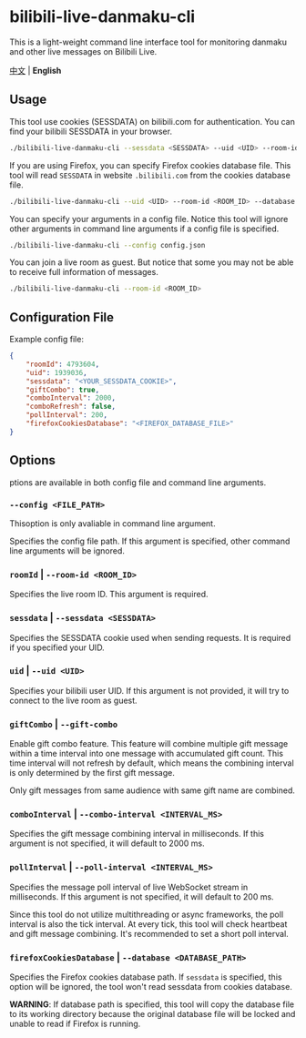 # bilibili-live-danmaku-cli
This is a light-weight command line interface tool for monitoring danmaku and other live messages on Bilibili Live.

[中文](./README.md) | **English**

## Usage
This tool use cookies (SESSDATA) on bilibili.com for authentication. You can find your bilibili SESSDATA in your browser. 
```bash
./bilibili-live-danmaku-cli --sessdata <SESSDATA> --uid <UID> --room-id <ROOM_ID>
```

If you are using Firefox, you can specify Firefox cookies database file. This tool will read `SESSDATA` in website `.bilibili.com` from the cookies database file.
```bash
./bilibili-live-danmaku-cli --uid <UID> --room-id <ROOM_ID> --database <PATH_TO_DATABASE_FILE>
```

You can specify your arguments in a config file. Notice this tool will ignore other arguments in command line arguments if a config file is specified.
```bash
./bilibili-live-danmaku-cli --config config.json
```

You can join a live room as guest. But notice that some you may not be able to receive full information of messages.
```bash
./bilibili-live-danmaku-cli --room-id <ROOM_ID>
```

## Configuration File
Example config file:
```json
{
    "roomId": 4793604,
    "uid": 1939036,
    "sessdata": "<YOUR_SESSDATA_COOKIE>",
    "giftCombo": true,
    "comboInterval": 2000,
    "comboRefresh": false,
    "pollInterval": 200,
    "firefoxCookiesDatabase": "<FIREFOX_DATABASE_FILE>"
}
```

## Options
ptions are available in both config file and command line arguments.

### `--config <FILE_PATH>`
Thisoption is only avaliable in command line argument.

Specifies the config file path. If this argument is specified, other command line arguments will be ignored.

### `roomId` | `--room-id <ROOM_ID>`
Specifies the live room ID. This argument is required.

### `sessdata` | `--sessdata <SESSDATA>`
Specifies the SESSDATA cookie used when sending requests. It is required if you specified your UID.

### `uid` | `--uid <UID>`
Specifies your bilibili user UID. If this argument is not provided, it will try to connect to the live room as guest.

### `giftCombo` | `--gift-combo`
Enable gift combo feature. This feature will combine multiple gift message within a time interval into one message with accumulated gift count. This time interval will not refresh by default, which means the combining interval is only determined by the first gift message.

Only gift messages from same audience with same gift name are combined.

### `comboInterval` | `--combo-interval <INTERVAL_MS>`
Specifies the gift message combining interval in milliseconds. If this argument is not specified, it will default to 2000 ms.

### `pollInterval` | `--poll-interval <INTERVAL_MS>`
Specifies the message poll interval of live WebSocket stream in milliseconds. If this argument is not specified, it will default to 200 ms.

Since this tool do not utilize multithreading or async frameworks, the poll interval is also the tick interval. At every tick, this tool will check heartbeat and gift message combining. It's recommended to set a short poll interval.

### `firefoxCookiesDatabase` | `--database <DATABASE_PATH>`
Specifies the Firefox cookies database path. If `sessdata` is specified, this option will be ignored, the tool won't read sessdata from cookies database.

**WARNING**: If database path is specified, this tool will copy the database file to its working directory because the original database file will be locked and unable to read if Firefox is running.
